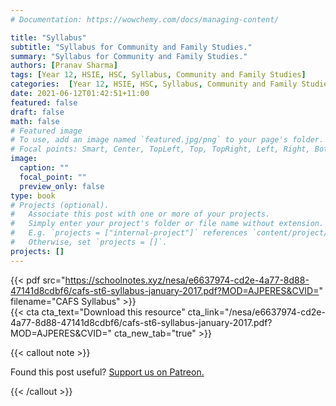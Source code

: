 ```yaml
---
# Documentation: https://wowchemy.com/docs/managing-content/

title: "Syllabus"
subtitle: "Syllabus for Community and Family Studies."
summary: "Syllabus for Community and Family Studies."
authors: [Pranav Sharma]
tags: [Year 12, HSIE, HSC, Syllabus, Community and Family Studies]
categories:  [Year 12, HSIE, HSC, Syllabus, Community and Family Studies]
date: 2021-06-12T01:42:51+11:00
featured: false
draft: false
math: false
# Featured image
# To use, add an image named `featured.jpg/png` to your page's folder.
# Focal points: Smart, Center, TopLeft, Top, TopRight, Left, Right, BottomLeft, Bottom, BottomRight.
image:
  caption: ""
  focal_point: ""
  preview_only: false
type: book
# Projects (optional).
#   Associate this post with one or more of your projects.
#   Simply enter your project's folder or file name without extension.
#   E.g. `projects = ["internal-project"]` references `content/project/deep-learning/index.md`.
#   Otherwise, set `projects = []`.
projects: []
---
```


{{< pdf src="https://schoolnotes.xyz/nesa/e6637974-cd2e-4a77-8d88-47141d8cdbf6/cafs-st6-syllabus-january-2017.pdf?MOD=AJPERES&CVID=" filename="CAFS Syllabus" >}}
<br>
{{< cta cta_text="Download this resource" cta_link="/nesa/e6637974-cd2e-4a77-8d88-47141d8cdbf6/cafs-st6-syllabus-january-2017.pdf?MOD=AJPERES&CVID=" cta_new_tab="true" >}}

{{< callout note >}}

Found this post useful? [Support us on Patreon.](/patreon/)

{{< /callout >}}
